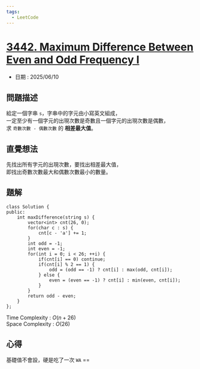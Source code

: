 ```yaml
---
tags:
  - LeetCode
---
```


# [3442. Maximum Difference Between Even and Odd Frequency I](https://leetcode.com/problems/maximum-difference-between-even-and-odd-frequency-i/description/)  

+ 日期 : 2025/06/10  

## 問題描述  

給定一個字串 `s`，字串中的字元由小寫英文組成，  
一定至少有一個字元的出現次數是奇數且一個字元的出現次數是偶數，  
求 `奇數次數 - 偶數次數` 的 **相差最大值**。  

## 直覺想法  

先找出所有字元的出現次數，要找出相差最大值，  
即找出奇數次數最大和偶數次數最小的數量。  

## 題解  

```cpp=
class Solution {
public:
    int maxDifference(string s) {
        vector<int> cnt(26, 0);
        for(char c : s) {
            cnt[c - 'a'] += 1;
        }
        int odd = -1;
        int even = -1;
        for(int i = 0; i < 26; ++i) {
            if(cnt[i] == 0) continue;
            if(cnt[i] % 2 == 1) {
                odd = (odd == -1) ? cnt[i] : max(odd, cnt[i]);
            } else {
                even = (even == -1) ? cnt[i] : min(even, cnt[i]);
            }
        }
        return odd - even;
    }
};
```

Time Complexity : $O(n + 26)$  
Space Complexity : $O(26)$  

## 心得  

基礎值不會設，硬是吃了一次 `WA` ==  
